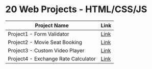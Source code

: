 # 20 Web Projects - HTML/CSS/JS

| Project Name | Link |
|---|---|
Project1 - Form Validator | [Link](https://jihyun-j.github.io/web-project/day1/)|
Project2 - Movie Seat Booking | [Link](https://jihyun-j.github.io/web-project/day2/)
Project3 - Custom Video Player | [Link](https://jihyun-j.github.io/web-project/day3/)
Project4 - Exchange Rate Calculator | [Link](https://jihyun-j.github.io/web-project/day4/)
